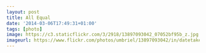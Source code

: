 ```yaml
---
layout: post
title: All Equal
date: '2014-03-06T17:49:31+01:00'
tags: [photo]
image: https://c3.staticflickr.com/3/2918/13897093042_07052bf95b_z.jpg
imageurl: https://www.flickr.com/photos/umbriel/13897093042/in/datetaken-public/
---
```

